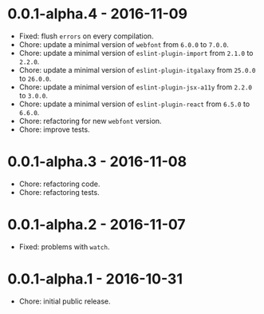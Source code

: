 # 0.0.1-alpha.4 - 2016-11-09

- Fixed: flush `errors` on every compilation.
- Chore: update a minimal version of `webfont` from `6.0.0` to `7.0.0`.
- Chore: update a minimal version of `eslint-plugin-import` from `2.1.0` to `2.2.0`.
- Chore: update a minimal version of `eslint-plugin-itgalaxy` from `25.0.0` to `26.0.0`.
- Chore: update a minimal version of `eslint-plugin-jsx-a11y` from `2.2.0` to `3.0.0`.
- Chore: update a minimal version of `eslint-plugin-react` from `6.5.0` to `6.6.0`.
- Chore: refactoring for new `webfont` version.
- Chore: improve tests.

# 0.0.1-alpha.3 - 2016-11-08

- Chore: refactoring code.
- Chore: refactoring tests.

# 0.0.1-alpha.2 - 2016-11-07

- Fixed: problems with `watch`.

# 0.0.1-alpha.1 - 2016-10-31

- Chore: initial public release.
